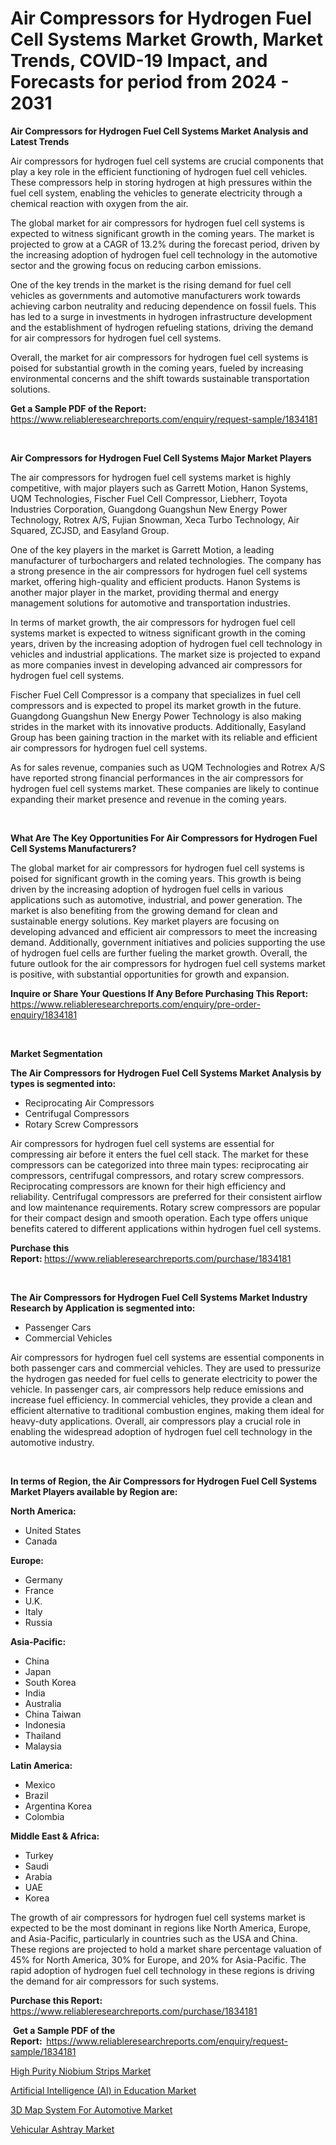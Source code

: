 <p><h1>Air Compressors for Hydrogen Fuel Cell Systems Market Growth, Market Trends, COVID-19 Impact, and Forecasts for period from 2024 - 2031</h1></p><p><strong>Air Compressors for Hydrogen Fuel Cell Systems Market Analysis and Latest Trends</strong></p>
<p><p>Air compressors for hydrogen fuel cell systems are crucial components that play a key role in the efficient functioning of hydrogen fuel cell vehicles. These compressors help in storing hydrogen at high pressures within the fuel cell system, enabling the vehicles to generate electricity through a chemical reaction with oxygen from the air.</p><p>The global market for air compressors for hydrogen fuel cell systems is expected to witness significant growth in the coming years. The market is projected to grow at a CAGR of 13.2% during the forecast period, driven by the increasing adoption of hydrogen fuel cell technology in the automotive sector and the growing focus on reducing carbon emissions.</p><p>One of the key trends in the market is the rising demand for fuel cell vehicles as governments and automotive manufacturers work towards achieving carbon neutrality and reducing dependence on fossil fuels. This has led to a surge in investments in hydrogen infrastructure development and the establishment of hydrogen refueling stations, driving the demand for air compressors for hydrogen fuel cell systems.</p><p>Overall, the market for air compressors for hydrogen fuel cell systems is poised for substantial growth in the coming years, fueled by increasing environmental concerns and the shift towards sustainable transportation solutions.</p></p>
<p><strong>Get a Sample PDF of the Report:&nbsp;</strong> <a href="https://www.reliableresearchreports.com/enquiry/request-sample/1834181">https://www.reliableresearchreports.com/enquiry/request-sample/1834181</a></p>
<p>&nbsp;</p>
<p><strong>Air Compressors for Hydrogen Fuel Cell Systems Major Market Players</strong></p>
<p><p>The air compressors for hydrogen fuel cell systems market is highly competitive, with major players such as Garrett Motion, Hanon Systems, UQM Technologies, Fischer Fuel Cell Compressor, Liebherr, Toyota Industries Corporation, Guangdong Guangshun New Energy Power Technology, Rotrex A/S, Fujian Snowman, Xeca Turbo Technology, Air Squared, ZCJSD, and Easyland Group. </p><p>One of the key players in the market is Garrett Motion, a leading manufacturer of turbochargers and related technologies. The company has a strong presence in the air compressors for hydrogen fuel cell systems market, offering high-quality and efficient products. Hanon Systems is another major player in the market, providing thermal and energy management solutions for automotive and transportation industries.</p><p>In terms of market growth, the air compressors for hydrogen fuel cell systems market is expected to witness significant growth in the coming years, driven by the increasing adoption of hydrogen fuel cell technology in vehicles and industrial applications. The market size is projected to expand as more companies invest in developing advanced air compressors for hydrogen fuel cell systems.</p><p>Fischer Fuel Cell Compressor is a company that specializes in fuel cell compressors and is expected to propel its market growth in the future. Guangdong Guangshun New Energy Power Technology is also making strides in the market with its innovative products. Additionally, Easyland Group has been gaining traction in the market with its reliable and efficient air compressors for hydrogen fuel cell systems.</p><p>As for sales revenue, companies such as UQM Technologies and Rotrex A/S have reported strong financial performances in the air compressors for hydrogen fuel cell systems market. These companies are likely to continue expanding their market presence and revenue in the coming years.</p></p>
<p>&nbsp;</p>
<p><strong>What Are The Key Opportunities For Air Compressors for Hydrogen Fuel Cell Systems Manufacturers?</strong></p>
<p><p>The global market for air compressors for hydrogen fuel cell systems is poised for significant growth in the coming years. This growth is being driven by the increasing adoption of hydrogen fuel cells in various applications such as automotive, industrial, and power generation. The market is also benefiting from the growing demand for clean and sustainable energy solutions. Key market players are focusing on developing advanced and efficient air compressors to meet the increasing demand. Additionally, government initiatives and policies supporting the use of hydrogen fuel cells are further fueling the market growth. Overall, the future outlook for the air compressors for hydrogen fuel cell systems market is positive, with substantial opportunities for growth and expansion.</p></p>
<p><strong>Inquire or Share Your Questions If Any Before Purchasing This Report:</strong> <a href="https://www.reliableresearchreports.com/enquiry/pre-order-enquiry/1834181">https://www.reliableresearchreports.com/enquiry/pre-order-enquiry/1834181</a></p>
<p>&nbsp;</p>
<p><strong>Market Segmentation</strong></p>
<p><strong>The Air Compressors for Hydrogen Fuel Cell Systems Market Analysis by types is segmented into:</strong></p>
<p><ul><li>Reciprocating Air Compressors</li><li>Centrifugal Compressors</li><li>Rotary Screw Compressors</li></ul></p>
<p><p>Air compressors for hydrogen fuel cell systems are essential for compressing air before it enters the fuel cell stack. The market for these compressors can be categorized into three main types: reciprocating air compressors, centrifugal compressors, and rotary screw compressors. Reciprocating compressors are known for their high efficiency and reliability. Centrifugal compressors are preferred for their consistent airflow and low maintenance requirements. Rotary screw compressors are popular for their compact design and smooth operation. Each type offers unique benefits catered to different applications within hydrogen fuel cell systems.</p></p>
<p><strong>Purchase this Report:&nbsp;</strong><a href="https://www.reliableresearchreports.com/purchase/1834181">https://www.reliableresearchreports.com/purchase/1834181</a></p>
<p>&nbsp;</p>
<p><strong>The Air Compressors for Hydrogen Fuel Cell Systems Market Industry Research by Application is segmented into:</strong></p>
<p><ul><li>Passenger Cars</li><li>Commercial Vehicles</li></ul></p>
<p><p>Air compressors for hydrogen fuel cell systems are essential components in both passenger cars and commercial vehicles. They are used to pressurize the hydrogen gas needed for fuel cells to generate electricity to power the vehicle. In passenger cars, air compressors help reduce emissions and increase fuel efficiency. In commercial vehicles, they provide a clean and efficient alternative to traditional combustion engines, making them ideal for heavy-duty applications. Overall, air compressors play a crucial role in enabling the widespread adoption of hydrogen fuel cell technology in the automotive industry.</p></p>
<p>&nbsp;</p>
<p><strong>In terms of Region, the Air Compressors for Hydrogen Fuel Cell Systems Market Players available by Region are:</strong></p>
<p>
    <p> <strong> North America: </strong>
        <ul>
            <li>United States</li>
            <li>Canada</li>
        </ul>
        </p> 
    <p> <strong> Europe: </strong>
        <ul>
            <li>Germany</li>
            <li>France</li>
            <li>U.K.</li>
            <li>Italy</li>
            <li>Russia</li>
        </ul>
        </p> 
    <p> <strong> Asia-Pacific: </strong>
        <ul>
            <li>China</li>
            <li>Japan</li>
            <li>South Korea</li>
            <li>India</li>
            <li>Australia</li>
            <li>China Taiwan</li>
            <li>Indonesia</li>
            <li>Thailand</li>
            <li>Malaysia</li>
        </ul>
        </p> 
    <p> <strong> Latin America: </strong>
        <ul>
            <li>Mexico</li>
            <li>Brazil</li>
            <li>Argentina Korea</li>
            <li>Colombia</li>
        </ul>
        </p> 
    <p> <strong> Middle East & Africa: </strong>
        <ul>
            <li>Turkey</li>
            <li>Saudi</li>
            <li>Arabia</li>
            <li>UAE</li>
            <li>Korea</li>
        </ul>
    </p>
    </p>
<p><p>The growth of air compressors for hydrogen fuel cell systems market is expected to be the most dominant in regions like North America, Europe, and Asia-Pacific, particularly in countries such as the USA and China. These regions are projected to hold a market share percentage valuation of 45% for North America, 30% for Europe, and 20% for Asia-Pacific. The rapid adoption of hydrogen fuel cell technology in these regions is driving the demand for air compressors for such systems.</p></p>
<p><strong>Purchase this Report: </strong><a href="https://www.reliableresearchreports.com/purchase/1834181">https://www.reliableresearchreports.com/purchase/1834181</a></p>
<p>&nbsp;<strong>Get a Sample PDF of the Report:&nbsp;&nbsp;</strong><a href="https://www.reliableresearchreports.com/enquiry/request-sample/1834181">https://www.reliableresearchreports.com/enquiry/request-sample/1834181</a></p>
<p><strong></strong></p>
<p><p><a href="https://skillful-vermicelli-b89.notion.site/High-Purity-Niobium-Strips-Market-with-the-goal-of-estimating-the-market-size-and-future-growth-pote-4c6d6611acfe46168ef4de1f5b0a0f4b">High Purity Niobium Strips Market</a></p><p><a href="https://view.publitas.com/reportprime-1/artificial-intelligence-ai-in-education-market-size-share-trends-analysis-report-by-application-regional-outlook-competitive-strategies-and-segment-forecasts-2023-2030/">Artificial Intelligence (AI) in Education Market</a></p><p><a href="https://github.com/beatblasta/Market-Research-Report-List-2/blob/main/3d-map-system-for-automotive-market.md">3D Map System For Automotive Market</a></p><p><a href="https://github.com/angelajermaine/Market-Research-Report-List-2/blob/main/vehicular-ashtray-market.md">Vehicular Ashtray Market</a></p></p>